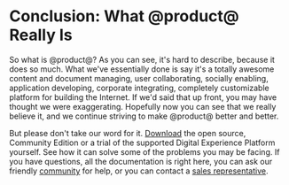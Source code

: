 # Conclusion: What @product@ Really Is [](id=conclusion-what-product-really-is)

So what is @product@? As you can see, it's hard to describe, because it does so
much. What we've essentially done is say it's a totally awesome content and
document managing, user collaborating, socially enabling, application
developing, corporate integrating, completely customizable platform for building
the Internet. If we'd said that up front, you may have thought we were
exaggerating. Hopefully now you can see that we really believe it, and we
continue striving to make @product@ better and better. 

But please don't take our word for it.
[Download](https://www.liferay.com/downloads) the open source, Community Edition
or a trial of the supported Digital Experience Platform yourself. See how it can
solve some of the problems you may be facing. If you have questions, all the
documentation is right here, you can ask our friendly
[community](https://community.liferay.com) for help, or you can contact a 
[sales representative](https://www.liferay.com/#contact-sales). 

